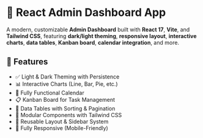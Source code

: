 # 🧭 React Admin Dashboard App

A modern, customizable **Admin Dashboard** built with **React 17**, **Vite**, and **Tailwind CSS**, featuring **dark/light theming**, **responsive layout**, **interactive charts**, **data tables**, **Kanban board**, **calendar integration**, and more.


## 🚀 Features

- ✅ Light & Dark Theming with Persistence
- 📊 Interactive Charts (Line, Bar, Pie, etc.)
- 📅 Fully Functional Calendar
- 📋 Kanban Board for Task Management
- 🧮 Data Tables with Sorting & Pagination
- 🧩 Modular Components with Tailwind CSS
- 🧠 Reusable Layout & Sidebar System
- 📱 Fully Responsive (Mobile-Friendly)
